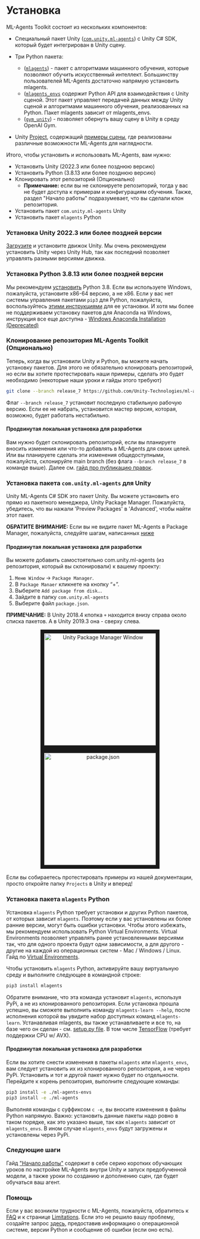 # Установка

ML-Agents Toolkit состоит из нескольких компонентов:

- Специальный пакет Unity ([`com.unity.ml-agents`](https://github.com/Unity-Technologies/ml-agents/tree/main/com.unity.ml-agents))
с Unity C# SDK, который будет интегрирован в Unity сцену.

- Три Python пакета:
  - ([`mlagents`](https://github.com/Unity-Technologies/ml-agents/tree/main/ml-agents)) - пакет с алгоритмами машинного обучения,
  которые позволяют обучить искусственный интеллект. Большинству пользователей ML-Agents достаточно напрямую установить mlagents.
  - ([`mlagents_envs`](https://github.com/Unity-Technologies/ml-agents/tree/main/ml-agents-envs) содержит Python
  API для взаимодействия с Unity сценой. Этот пакет управляет передачей данных между Unity сценой и алгоритмами
  машинного обучения, реализованных на Python. Пакет mlagents зависит от mlagents_envs.
  - ([`gym_unity`](https://github.com/Unity-Technologies/ml-agents/tree/main/gym-unity)) - позволяет обернуть вашу сцену
  в Unity в среду OpenAI Gym.
- Unity [Project](https://github.com/Unity-Technologies/ml-agents/tree/main/Project),
содержащий [примеры сцены](https://github.com/Unity-Technologies/ml-agents/blob/main/docs/Learning-Environment-Examples.md),
где реализованы различные возможности ML-Agents для наглядности.

Итого, чтобы установить и использовать ML-Agents, вам нужно:
- Установить Unity (2022.3 или более позднюю версию)
- Установить Python (3.8.13 или более позднюю версию)
- Клонировать этот репозиторий (Опционально)
  - __Примечание:__ если вы не склонируете репозиторий, тогда у вас не будет доступа к примерам и конфигурациям обучения.
  Также, раздел "Начало работы" подразумевает, что вы сделали клон репозитория.
- Установить пакет `com.unity.ml-agents` Unity
- Установить пакет `mlagents` Python

### Установка **Unity 2022.3** или более поздней версии

[Загрузите](https://unity3d.com/get-unity/download) и установите движок Unity.
Мы очень рекомендуем установить Unity через Unity Hub, так как последний позволяет управлять разными версиями движка.

### Установка **Python 3.8.13** или более поздней версии

Мы рекомендуем [установить](https://www.python.org/downloads/) Python 3.8.
Если вы используете Windows, пожалуйста, установите x86-64 версию, а не x86.
Если у вас нет системы управления пакетами `pip3` для Python, пожалуйста,
воспользуйтесь [этими инструкциями](https://packaging.python.org/guides/installing-using-linux-tools/#installing-pip-setuptools-wheel-with-linux-package-managers)
для ее установки. И хотя мы более не поддерживаем установку пакетов для Anaconda на Windows,
инструкция все еще доступна - [Windows Anaconda Installation (Deprecated)](Installation-Anaconda-Windows.md)

### Клонирование репозитория ML-Agents Toolkit (Опционально)

Теперь, когда вы установили Unity и Python, вы можете начать установку пакетов.
Для этого не обязательно клонировать репозиторий, но если вы хотите протестировать
наши примеры, сделать это будет необходимо (некоторые наши уроки и гайды этого требуют)

```sh
git clone --branch release_7 https://github.com/Unity-Technologies/ml-agents.git
```
Флаг `--branch release_7` установит последную стабильную рабочую версию.
Если ее не набрать, установится мастер версия, которая, возможно, будет работать нестабильно.

#### Продвинутая локальная установка для разработки

Вам нужно будет склонировать репозиторий, если вы планируете вносить изменения
или что-то добавлять в ML-Agents для своих целей. Или вы планируете сделать
эти изменения общедоступными, пожалуйста, склонируйте main branch
(без флага `--branch release_7` в команде выше).
Далее см. [гайд про публикацию правок](https://github.com/Unity-Technologies/ml-agents/blob/main/com.unity.ml-agents/CONTRIBUTING.md).

### Установка пакета `com.unity.ml-agents` для Unity
Unity ML-Agents C# SDK это пакет Unity. Вы можете установить его прямо из пакетного менеджера,
Unity Package Manager. Пожалуйста, убедитесь, что вы нажали 'Preview Packages' в 'Advanced',
чтобы найти этот пакет.

**ОБРАТИТЕ ВНИМАНИЕ:** Если вы не видите пакет ML-Agents в Package Manager,
пожалуйста, следуйте шагам, написанных [ниже](#продвинутая-локальная-установка-для-разработки-1)

#### Продвинутая локальная установка для разработки

Вы можете добавить самостоятельно com.unity.ml-agents (из репозитория, который вы склонировали)
к вашему проекту:
1. `Меню Window` -> `Package Manager`.
1. В `Package Manaer` кликнете на кнопку “+”.
1. Выберите `Add package from disk`...
1. Зайдите в папку `com.unity.ml-agents`
1. Выберите файл `package.json`.

**ПРИМЕЧАНИЕ:** В Unity 2018.4 кпопка `+` находится внизу справа около списка пакетов.
А в Unity 2019.3 она - сверху слева.

<p align="center">
  <img src="https://raw.githubusercontent.com/Unity-Technologies/ml-agents/main/docs/images/unity_package_manager_window.png"
       alt="Unity Package Manager Window"
       height="300"
       border="10" />
  <img src="https://raw.githubusercontent.com/Unity-Technologies/ml-agents/main/docs/images/unity_package_json.png"
     alt="package.json"
     height="300"
     border="10" />
</p>

Если вы собираетесь протестировать примеры из нашей документации, просто откройте папку `Projects` в Unity и вперед!

### Установка пакета `mlagents` Python

Установка `mlagents` Python требует установки и других Python пакетов, от которых зависит `mlagents`.
Поэтому если у вас установлены их более ранние версии, могут быть ошибки установки.
Чтобы этого избежать, мы рекомендуем использовать Python Virtual Environments.
Virtual Environments позволяет управлять ранее установленными версиями так,
что для одного проекта будут одни зависимости, а для другого - другие на каждой
из операционных систем - Mac / Windows / Linux.
Гайд по [Virtual Environments](https://github.com/Unity-Technologies/ml-agents/blob/main/docs/Using-Virtual-Environment.md).

Чтобы установить `mlagents` Python, активируйте вашу виртуальную среду
и выполните следующее в командной строке:

```sh
pip3 install mlagents
```

Обратите внимание, что эта команда установит `mlagents`,
используя PyPi, а не из клонированного репозитория.
Если установка прошла успешно, вы сможете выполнить
команду `mlagents-learn --help`, после
исполнения которой вы увидите набор доступных команд `mlagents-learn`.
Устанавливая mlagents, вы также устанавливаете и все то, на базе чего он сделан -
см. [setup.py file](https://github.com/Unity-Technologies/ml-agents/blob/main/ml-agents/setup.py).
В том числе [TensorFlow](https://github.com/Unity-Technologies/ml-agents/blob/main/docs/Background-TensorFlow.md)
(требует поддержки CPU w/ AVX).

#### Продвинутая локальная установка для разработки
Если вы хотите снести изменения в пакеты `mlagents` или `mlagents_envs`,
вам следует установить их из клонированного репозитория, а не через PyPi.
Установить и тот и другой пакет нужно будет по отдельности.
Перейдите к корень репозитория, выполните следующие команды:

```sh
pip3 install -e ./ml-agents-envs
pip3 install -e ./ml-agents
```

Выполняя команды с суффиксом `с -e`, вы вносите изменения в файлы Python напрямую.
Важно: установить данные пакеты надо ровно в таком порядке, как это указано выше,
так как `mlagents` зависит от `mlagents_envs`. В ином случае  `mlagents_envs`
будут загружены и установлены через PyPi.

### Следующие шаги

Гайд ["Начало работы"](https://github.com/Unity-Technologies/ml-agents/tree/main/docs/localized/RU/docs/Начало-работы.md)
содержит в себе серию коротких обучающих уроков по настройке ML-Agents внутри Unity
и запуск предобученной модели, а также уроки по созданию и дополнению сцен,
где будет обучаться ваш агент.

### Помощь

Если у вас возникли трудности с ML-Agents, пожалуйста, обратитесь к [FAQ](https://github.com/Unity-Technologies/ml-agents/blob/main/docs/FAQ.md)
и к странице [Limitations](https://github.com/Unity-Technologies/ml-agents/blob/main/docs/Limitations.md).
Если это не решило вашу проблему, создайте запрос [здесь](https://github.com/Unity-Technologies/ml-agents/issues),
предоставив информацию о операционной системе, версии Python и сообщение об ошибки (если оно есть).


